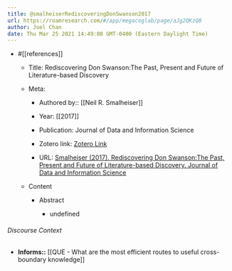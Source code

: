 ```yaml
---
title: @smalheiserRediscoveringDonSwanson2017
url: https://roamresearch.com/#/app/megacoglab/page/aJg2QKzQ8
author: Joel Chan
date: Thu Mar 25 2021 14:49:08 GMT-0400 (Eastern Daylight Time)
---
```


- #[[references]]

    - Title: Rediscovering Don Swanson:The Past, Present and Future of Literature-based Discovery

    - Meta:

        - Authored by:: [[Neil R. Smalheiser]]

        - Year: [[2017]]

        - Publication: Journal of Data and Information Science

        - Zotero link: [Zotero Link](zotero://select/items/7_5NHUKMMI)

        - URL: [Smalheiser (2017). Rediscovering Don Swanson:The Past, Present and Future of Literature-based Discovery. Journal of Data and Information Science](https://content.sciendo.com/view/journals/jdis/2/4/article-p43.xml)

    - Content

        - Abstract

            - undefined

###### Discourse Context

- **Informs::** [[QUE - What are the most efficient routes to useful cross-boundary knowledge]]
